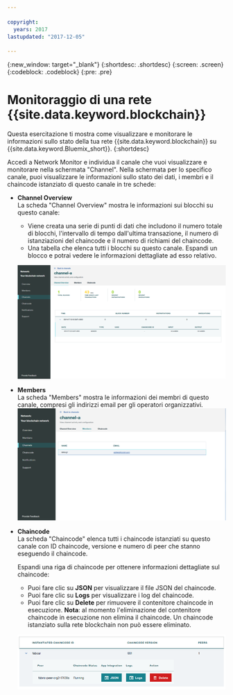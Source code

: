 ```yaml
---

copyright:
  years: 2017
lastupdated: "2017-12-05"

---
```


{:new_window: target="_blank"}
{:shortdesc: .shortdesc}
{:screen: .screen}
{:codeblock: .codeblock}
{:pre: .pre}

# Monitoraggio di una rete {{site.data.keyword.blockchain}}

Questa esercitazione ti mostra come visualizzare e monitorare le informazioni sullo stato della tua rete {{site.data.keyword.blockchain}} su {{site.data.keyword.Bluemix_short}}.
{:shortdesc}

Accedi a Network Monitor e individua il canale che vuoi visualizzare e monitorare nella schermata "Channel".  Nella schermata per lo specifico canale, puoi visualizzare le informazioni sullo stato dei dati, i membri e il chaincode istanziato di questo canale in tre schede:

* **Channel Overview**  
  La scheda "Channel Overview" mostra le informazioni sui blocchi su questo canale:
    * Viene creata una serie di punti di dati che includono il numero totale di blocchi, l'intervallo di tempo dall'ultima transazione, il numero di istanziazioni del chaincode e il numero di richiami del chaincode.
    * Una tabella che elenca tutti i blocchi su questo canale.  Espandi un blocco e potrai vedere le informazioni dettagliate ad esso relativo.  

  ![Panoramica del canale](../images/channel_overview_detail.png "Panoramica del canale")  

* **Members**  
  La scheda "Members" mostra le informazioni dei membri di questo canale, compresi gli indirizzi email per gli operatori organizzativi.
  ![Membri del canale](../images/channel_members.png "Membri del canale")  
  
* **Chaincode**  
  La scheda "Chaincode" elenca tutti i chaincode istanziati su questo canale con ID chaincode, versione e numero di peer che stanno eseguendo il chaincode.   
    
  Espandi una riga di chaincode per ottenere informazioni dettagliate sul chaincode:  
    * Puoi fare clic su **JSON** per visualizzare il file JSON del chaincode.
    * Puoi fare clic su **Logs** per visualizzare i log del chaincode.
    * Puoi fare clic su **Delete** per rimuovere il contenitore chaincode in esecuzione. 
    **Nota**: al momento l'eliminazione del contenitore chaincode in esecuzione non elimina il chaincode. Un chaincode istanziato sulla rete blockchain non può essere eliminato.
  
  ![Chaincode del canale](../images/channel_chaincode.png "Chaincode del canale") 
  
